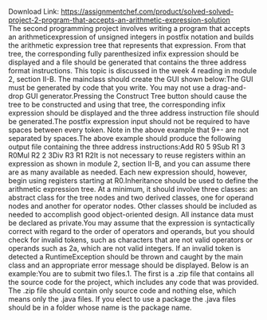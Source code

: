 Download Link: https://assignmentchef.com/product/solved-solved-project-2-program-that-accepts-an-arithmetic-expression-solution
<br>
The second programming project involves writing a program that accepts an arithmeticexpression of unsigned integers in postfix notation and builds the arithmetic expression tree that represents that expression. From that tree, the corresponding fully parenthesized infix expression should be displayed and a file should be generated that contains the three address format instructions. This topic is discussed in the week 4 reading in module 2, section II-B. The mainclass should create the GUI shown below:The GUI must be generated by code that you write. You may not use a drag-and-drop GUI generator.Pressing the Construct Tree button should cause the tree to be constructed and using that tree, the corresponding infix expression should be displayed and the three address instruction file should be generated.The postfix expression input should not be required to have spaces between every token. Note in the above example that 9+- are not separated by spaces.The above example should produce the following output file containing the three address instructions:Add R0 5 9Sub R1 3 R0Mul R2 2 3Div R3 R1 R2It is not necessary to reuse registers within an expression as shown in module 2, section II-B, and you can assume there are as many available as needed. Each new expression should, however, begin using registers starting at R0.Inheritance should be used to define the arithmetic expression tree. At a minimum, it should involve three classes: an abstract class for the tree nodes and two derived classes, one for operand nodes and another for operator nodes. Other classes should be included as needed to accomplish good object-oriented design. All instance data must be declared as private.You may assume that the expression is syntactically correct with regard to the order of operators and operands, but you should check for invalid tokens, such as characters that are not valid operators or operands such as 2a, which are not valid integers. If an invalid token is detected a RuntimeException should be thrown and caught by the main class and an appropriate error message should be displayed. Below is an example:You are to submit two files.1. The first is a .zip file that contains all the source code for the project, which includes any code that was provided. The .zip file should contain only source code and nothing else, which means only the .java files. If you elect to use a package the .java files should be in a folder whose name is the package name.